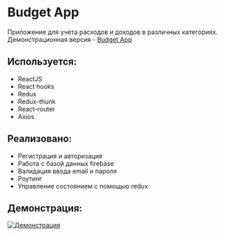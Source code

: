 # Budget App

Приложение для учета расходов и доходов в различных категориях.   
Демонстрационная версия - [Budget App](https://budget-app-k.web.app/)

## Используется:

* ReactJS
* React hooks
* Redux
* Redux-thunk
* React-router
* Axios

## Реализовано:

* Регистрация и авторизация
* Работа с базой данных firebase
* Валидация ввода email и пароля
* Роутинг
* Управление состоянием с помощью redux

## Демонстрация: 
[![Демонстрация](https://s7.gifyu.com/images/budget-app-2.gif)](https://gifyu.com/image/cNBU)
